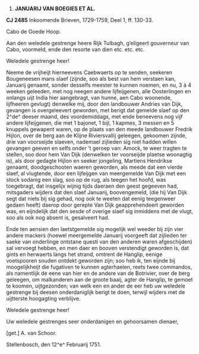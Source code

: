 1.  **JANUARIJ VAN BOEGIES ET AL.**

**CJ 2485** Inkoomende Brieven, 1729-1759, Deel 1, ff. 130-33.

Cabo de Goede Hoop.

Aan den weledele gestrenge heere Rijk Tulbagh, g’eligeert gouverneur van
Cabo, voormeld, ende den resorte van dien etc. etc. etc.

Weledele gestrenge heer!

Neeme de vrijheijt hierneevens Caebwaerts op te senden, seekeren
Bougeneesen mans slaef (zijnde, soo als best van hem verstaen kan,
Januarij genaamt, sonder desselfs meester te kunnen noemen, en nu, 3 à 4
weeken geleeden, met nog neegen andere lijfeijgenen, alle Oosterlingen
en onlangs uijt India hier aangebragt, van hunne, aen Cabo woonende,
lijfheeren gevlugt) denwelke mij, door den landbouwer Andries van Dijk,
gevangen is overgeleevert geworden, met berigt dat gemelde slaef op den
2^de^ deeser maand, des voordemiddags, met ende beneevens nog vijf
andere lijfeijgenen, die met 1 bajonet, 1 bijl, 1 kapmes, 3 messen en 5
knuppels gewapent waren, op de plaats van den meede landbouwer Fredrik
Hijlon, over de berg aan de Klijne Riviersvallij geleegen, gekoomen
zijnde, drie van voorseijde slaeven, nademael zijlieden sig niet hadden
willen gevangen geeven en selfs onder ’t geroep van: Amock, te weer
tragten te stellen, soo door hem Van Dijk (denwelken ter voorseijde
plaetse woonagtig is), als door gedagte Hijlon en seeker jongeling,
Martiens Hendrikse genaamt, doodgeschooten waeren geworden, als meede
dat een vierde slaef, al vlugtende, door een lijfeijgen van meergemelde
Van Dijk met een stock sodanig een slag, soo op de rug, als teegen het
hoofd, was toegebragt, dat insgelijx wijnig tijds daeraen den geest
gegeeven had, mitsgaders wijders dat den slaef Januarij, boovengemeld,
(die hij Van Dijk segt dat niets bij sig gehad, nog ook te weeten dat
eenig teegenweer gedaen heeft) daerop door gerepte Van Dijk
geapprehendeert geworden was, en eijndelijk dat den sesde of overige
slaef sig inmiddens met de vlugt, soo als ook nog absent is, gesalveert
had.

Ende ten aensien den laetstgemelde sig mogelijk wel weeder bij zijn vier
andere mackers (hoewel meergemelde Januarij voorgeeft dat zijlieden ter
saeke van onderlinge ontstane questi van den anderen waren afgeschijden)
sal vervoegt hebben, en men daer en booven verstendigt geworden is, dat
gints en herwaerts langs het strand, omtrent de Hanglip, eenige
voetspooren souden ontdekt geworden zijn; soo heb ik, ten eijnde bij
moogelijkheijt die fugativen te kunnen agterhaelen, reets twee
commandos, als namentlijk de eene van hier en de andere van de
Botrivier, over de berg geleegen, om malkanderen aan de groote baaij,
agter de Hanglip, te gemoet te koomen, uijtgezonden; van welk een en
ander de eer heb uw weledele gestrenge bij deesen onderdaniglijk berigt
te doen, terwijl wijders met de uijtterste hoogagting verblijve.

Weledele gestrenge heer!

Uw weledele gestrenges seer onderdanigen en gehoorsamen dienaer,

\[get.\] A. van Schoor.

Stellenbosch, den 12^e^ Februarij 1751.
